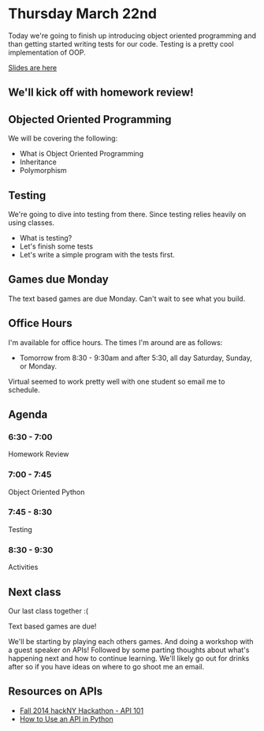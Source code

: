 # Thursday March 22nd
Today we're going to finish up introducing object oriented programming and than getting started writing tests for our code. Testing is a pretty cool implementation of OOP.

[Slides are here](http://jessicagarson.com/NYU-Intro-to-Python-March-22/#/)

## We'll kick off with homework review!


## Objected Oriented Programming
We will be covering the following:
- What is Object Oriented Programming
- Inheritance
- Polymorphism

## Testing
We're going to dive into testing from there. Since testing relies heavily on using classes.
- What is testing?
- Let's finish some tests
- Let's write a simple program with the tests first.

## Games due Monday
The text based games are due Monday. Can't wait to see what you build.

## Office Hours
I'm available for office hours. The times I'm around are as follows:
- Tomorrow from 8:30 - 9:30am and after 5:30, all day Saturday, Sunday, or Monday.

Virtual seemed to work pretty well with one student so email me to schedule.

## Agenda
### 6:30 - 7:00
Homework Review
### 7:00 - 7:45
Object Oriented Python
### 7:45 - 8:30
Testing
### 8:30 - 9:30
Activities

## Next class
Our last class together :(

Text based games are due! 

We'll be starting by playing each others games. And doing a workshop with a guest speaker on APIs! Followed by some parting thoughts about what's happening next and how to continue learning. We'll likely go out for drinks after so if you have ideas on where to go shoot me an email.

## Resources on APIs
- [Fall 2014 hackNY Hackathon - API 101](https://www.youtube.com/watch?v=QkWW999zfeE)
- [How to Use an API in Python](https://www.codecademy.com/courses/python-intermediate-en-6zbLp/0/1)
